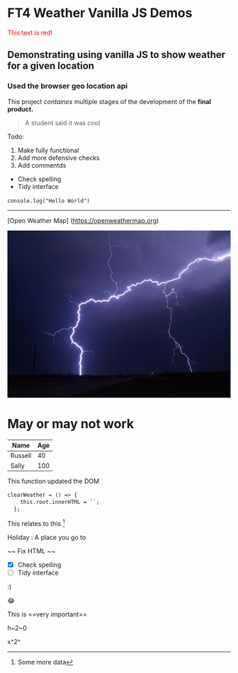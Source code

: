 # FT4 Weather Vanilla JS Demos

<font color="red">This text is red!</font>

## Demonstrating using vanilla JS to show weather for a given location

### Used the browser geo location api

This project _containes_ multiple stages of the development of the **final product.**

> A student said it was cool

Todo:

1. Make fully functional
2. Add more defensive checks
3. Add commentds

- Check spelling
- Tidy interface

`console.log("Hello World")`

---

[Open Weather Map] (https://openweathermap.org)

![Thunderstorm](weather.png)

# May or may not work

| Name | Age |
| ---- | --- |
| Russell | 40 |
| Sally | 100 |

This function updated the DOM

```
clearWeather = () => {
    this.root.innerHTML = ``;
  };
```

This relates to this [^1]

Holiday
: A place you go to

~~ Fix HTML ~~

- [x] Check spelling
- [ ] Tidy interface

:)

:joy:

This is ==very important==

h~2~0

x^2^

[^1]: Some more data